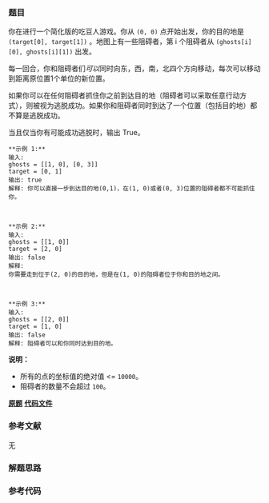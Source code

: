 ### 题目
你在进行一个简化版的吃豆人游戏。你从 `(0, 0)` 点开始出发，你的目的地是 `(target[0], target[1])` 。地图上有一些阻碍者，第
i 个阻碍者从 `(ghosts[i][0], ghosts[i][1])` 出发。

每一回合，你和阻碍者们*可以*同时向东，西，南，北四个方向移动，每次可以移动到距离原位置1个单位的新位置。

如果你可以在任何阻碍者抓住你之前到达目的地（阻碍者可以采取任意行动方式），则被视为逃脱成功。如果你和阻碍者同时到达了一个位置（包括目的地）都不算是逃脱成功。

当且仅当你有可能成功逃脱时，输出 True。

    
    
    **示例 1:**
    输入: 
    ghosts = [[1, 0], [0, 3]]
    target = [0, 1]
    输出: true
    解释: 你可以直接一步到达目的地(0,1)，在(1, 0)或者(0, 3)位置的阻碍者都不可能抓住你。 
    
    
    
    **示例 2:**
    输入: 
    ghosts = [[1, 0]]
    target = [2, 0]
    输出: false
    解释:
    你需要走到位于(2, 0)的目的地，但是在(1, 0)的阻碍者位于你和目的地之间。 
    
    
    
    **示例 3:**
    输入: 
    ghosts = [[2, 0]]
    target = [1, 0]
    输出: false
    解释: 阻碍者可以和你同时达到目的地。 
    

**说明：**

  * 所有的点的坐标值的绝对值 <= `10000`。
  * 阻碍者的数量不会超过 `100`。

 **[原题](https://leetcode-cn.com/problems/escape-the-ghosts/)**    **[代码文件]()**


### 参考文献
无

### 解题思路




### 参考代码

```go


```




